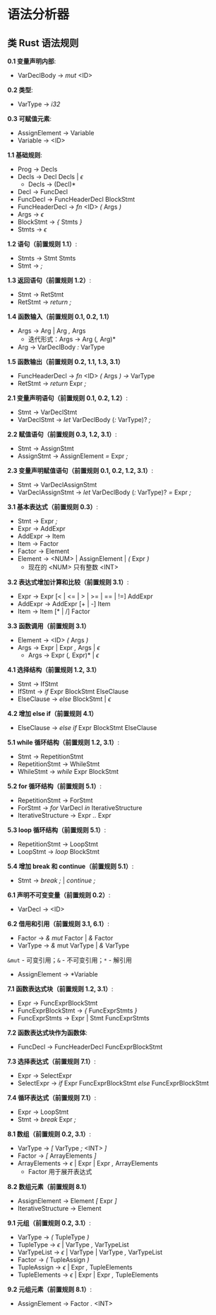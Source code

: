 # 语法分析器

## 类 Rust 语法规则

**0.1 变量声明内部**:

- VarDeclBody -> _mut_ \<ID\>

**0.2 类型**:

- VarType -> _i32_

**0.3 可赋值元素**:

- AssignElement -> Variable
- Variable -> \<ID\>

**1.1 基础规则**:

- Prog -> Decls
- Decls -> Decl Decls | $\epsilon$
  - Decls -> (Decl)*
- Decl -> FuncDecl
- FuncDecl -> FuncHeaderDecl BlockStmt
- FuncHeaderDecl -> _fn_ \<ID\> _(_ Args _)_
- Args -> $\epsilon$
- BlockStmt -> _{_ Stmts _}_
- Stmts -> $\epsilon$

**1.2 语句（前置规则 1.1）**:

- Stmts -> Stmt Stmts
- Stmt -> _;_

**1.3 返回语句（前置规则 1.2）**:

- Stmt -> RetStmt
- RetStmt -> _return_ _;_

**1.4 函数输入（前置规则 0.1, 0.2, 1.1）**

- Args -> Arg | Arg _,_ Args
  - 迭代形式：Args -> Arg (_,_ Arg)*
- Arg -> VarDeclBody _:_ VarType

**1.5 函数输出（前置规则 0.2, 1.1, 1.3, 3.1）**

- FuncHeaderDecl -> _fn_ \<ID\> _(_ Args _)_ _->_ VarType
- RetStmt -> _return_ Expr _;_

**2.1 变量声明语句（前置规则 0.1, 0.2, 1.2）**:

- Stmt -> VarDeclStmt
- VarDeclStmt -> _let_ VarDeclBody (_:_ VarType)? _;_

**2.2 赋值语句（前置规则 0.3, 1.2, 3.1）**:

- Stmt -> AssignStmt
- AssignStmt -> AssignElement _=_ Expr _;_

**2.3 变量声明赋值语句（前置规则 0.1, 0.2, 1.2, 3.1）**:

- Stmt -> VarDeclAssignStmt
- VarDeclAssignStmt -> _let_ VarDeclBody (_:_ VarType)? _=_ Expr _;_

**3.1 基本表达式（前置规则 0.3）**:

- Stmt -> Expr _;_
- Expr -> AddExpr
- AddExpr -> Item
- Item -> Factor
- Factor -> Element
- Element -> \<NUM\> | AssignElement | _(_ Expr _)_
  - 现在的 \<NUM\> 只有整数 \<INT\>

**3.2 表达式增加计算和比较（前置规则 3.1）**:

- Expr -> Expr [\< | \<= | \> | \>= | == | !=] AddExpr
- AddExpr -> AddExpr [+ | -] Item
- Item -> Item [\* | /] Factor

**3.3 函数调用（前置规则 3.1）**

- Element -> \<ID\> _(_ Args _)_
- Args -> Expr | Expr _,_ Args | $\epsilon$
  - Args -> Expr (_,_ Expr)* | $\epsilon$

**4.1 选择结构（前置规则 1.2, 3.1）**

- Stmt -> IfStmt
- IfStmt -> _if_ Expr BlockStmt ElseClause
- ElseClause -> _else_ BlockStmt | $\epsilon$

**4.2 增加 else if（前置规则 4.1）**

- ElseClause -> _else_ _if_ Expr BlockStmt ElseClause

**5.1 while 循环结构（前置规则 1.2, 3.1）**:

- Stmt -> RepetitionStmt
- RepetitionStmt -> WhileStmt
- WhileStmt -> _while_ Expr BlockStmt

**5.2 for 循环结构（前置规则 5.1）**:

- RepetitionStmt -> ForStmt
- ForStmt -> _for_ VarDecl _in_ IterativeStructure
- IterativeStructure -> Expr _.._ Expr

**5.3 loop 循环结构（前置规则 5.1）**:

- RepetitionStmt -> LoopStmt
- LoopStmt -> _loop_ BlockStmt

**5.4 增加 break 和 continue（前置规则 5.1）**:

- Stmt -> _break_ _;_ | _continue_ _;_

**6.1 声明不可变变量（前置规则 0.2）**:

- VarDecl -> \<ID\>

**6.2 借用和引用（前置规则 3.1, 6.1）**:

- Factor -> _&_ _mut_ Factor | _&_ Factor
- VarType -> _&_ mut VarType | _&_ VarType

`&mut` - 可变引用；`&` - 不可变引用；`*` - 解引用

- AssignElement -> *Variable

**7.1 函数表达式块（前置规则 1.2, 3.1）**:

- Expr -> FuncExprBlockStmt
- FuncExprBlockStmt -> _{_ FuncExprStmts _}_
- FuncExprStmts -> Expr | Stmt FuncExprStmts

**7.2 函数表达式块作为函数体**:

- FuncDecl -> FuncHeaderDecl FuncExprBlockStmt

**7.3 选择表达式（前置规则 7.1）**:

- Expr -> SelectExpr
- SelectExpr -> _if_ Expr FuncExprBlockStmt _else_ FuncExprBlockStmt

**7.4 循环表达式（前置规则 7.1）**:

- Expr -> LoopStmt
- Stmt -> _break_ Expr _;_

**8.1 数组（前置规则 0.2, 3.1）**:

- VarType -> _\[_ VarType _;_ \<INT\> _\]_
- Factor -> _\[_ ArrayElements _\]_
- ArrayElements -> $\epsilon$ | Expr | Expr _,_ ArrayElements
  - Factor 用于展开表达式

**8.2 数组元素（前置规则 8.1）**

- AssignElement -> Element _[_ Expr _]_
- IterativeStructure -> Element

**9.1 元组（前置规则 0.2, 3.1）**:

- VarType -> _(_ TupleType _)_
- TupleType -> $\epsilon$ | VarType _,_ VarTypeList
- VarTypeList -> $\epsilon$ | VarType | VarType _,_ VarTypeList
- Factor -> _(_ TupleAssign _)_
- TupleAssign -> $\epsilon$ | Expr _,_ TupleElements
- TupleElements -> $\epsilon$ | Expr | Expr _,_ TupleElements

**9.2 元组元素（前置规则 8.1）**:

- AssignElement -> Factor _._ \<INT\>
